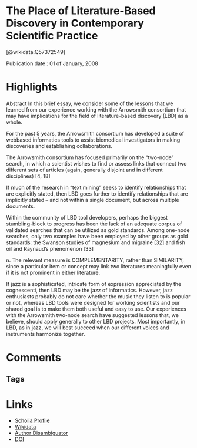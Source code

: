 
The Place of Literature-Based Discovery in Contemporary Scientific Practice
===========================================================================
  
  [@wikidata:Q57372549]  
  
Publication date : 01 of January, 2008  

# Highlights

Abstract In this brief essay, we consider some of the lessons that we learned from
our experience working with the Arrowsmith consortium that may have implications
for the field of literature-based discovery (LBD) as a whole.

For the past 5 years, the Arrowsmith consortium has developed a suite of webbased informatics tools to assist biomedical investigators in making discoveries and
establishing collaborations. 

 The Arrowsmith consortium has focused primarily on the “two-node”
search, in which a scientist wishes to find or assess links that connect two different
sets of articles (again, generally disjoint and in different disciplines) [4, 18]

If much of the research in “text mining”
seeks to identify relationships that are explicitly stated, then LBD goes further to
identify relationships that are implicitly stated – and not within a single document,
but across multiple documents.

Within the community of LBD tool developers, perhaps the biggest stumbling-block
to progress has been the lack of an adequate corpus of validated searches that can be
utilized as gold standards. Among one-node searches, only two examples have been
employed by other groups as gold standards: the Swanson studies of magnesium and
migraine [32] and fish oil and Raynaud’s phenomenon [33]

n. The relevant measure is COMPLEMENTARITY, rather than SIMILARITY, since a particular item or concept may
link two literatures meaningfully even if it is not prominent in either literature.

If jazz is a sophisticated, intricate form of expression appreciated by the cognescenti,
then LBD may be the jazz of informatics. However, jazz enthusiasts probably do
not care whether the music they listen to is popular or not, whereas LBD tools
were designed for working scientists and our shared goal is to make them both
useful and easy to use. Our experiences with the Arrowsmith two-node search have
suggested lessons that, we believe, should apply generally to other LBD projects.
Most importantly, in LBD, as in jazz, we will best succeed when our different voices
and instruments harmonize together.
# Comments

## Tags

# Links
  
 * [Scholia Profile](https://scholia.toolforge.org/work/Q57372549)  
 * [Wikidata](https://www.wikidata.org/wiki/Q57372549)  
 * [Author Disambiguator](https://author-disambiguator.toolforge.org/work_item_oauth.php?id=Q57372549&batch_id=&match=1&author_list_id=&doit=Get+author+links+for+work)  
 * [DOI](https://doi.org/10.1007/978-3-540-68690-3_2)  
